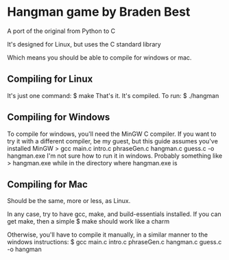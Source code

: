 # Hangman game by Braden Best

A port of the original from Python to C

It's designed for Linux, but uses the C standard library

Which means you should be able to compile for windows or mac.

Compiling for Linux
-
It's just one command:
    $ make
That's it. It's compiled. To run:
    $ ./hangman

Compiling for Windows
-
To compile for windows, you'll need the MinGW C compiler. If you want to try it with a different compiler, be my guest, but this guide assumes you've installed MinGW
    > gcc main.c intro.c phraseGen.c hangman.c guess.c -o hangman.exe
I'm not sure how to run it in windows. Probably something like
    > hangman.exe
while in the directory where hangman.exe is

Compiling for Mac
-
Should be the same, more or less, as Linux.

In any case, try to have gcc, make, and build-essentials installed. If you can get make, then a simple
    $ make
should work like a charm

Otherwise, you'll have to compile it manually, in a similar manner to the windows instructions:
    $ gcc main.c intro.c phraseGen.c hangman.c guess.c -o hangman
